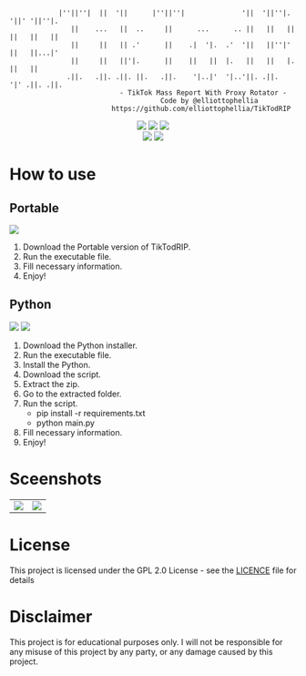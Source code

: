 ```
            |''||''|  ||  '||      |''||''|              '||  '||''|.   '||' '||''|.
               ||    ...   ||  ..     ||      ...      .. ||   ||   ||   ||   ||   ||
               ||     ||   || .'      ||    .|  '|.  .'  '||   ||''|'    ||   ||...|'
               ||     ||   ||'|.      ||    ||   ||  |.   ||   ||   |.   ||   ||
              .||.   .||. .||. ||.   .||.    '|..|'  '|..'||. .||.  '|' .||. .||.
                           - TikTok Mass Report With Proxy Rotator -
                                     Code by @elliottophellia
                         https://github.com/elliottophellia/TikTodRIP
```
<p align="center">
<img src="https://img.shields.io/badge/PYTHON-3.11-bf616a?style=flat-square"/> <img src="https://img.shields.io/badge/LICENE-GPL2.0-ebcb8b?style=flat-square"/> <img src="https://img.shields.io/badge/VERSION-1.0.0-a3be8c?style=flat-square"/><br/><a href="https://www.paypal.com/paypalme/elliottophellia"><img src="https://img.shields.io/badge/BUY%20ME%20A%20COFFEE-79B8CA?style=for-the-badge&logo=paypal&logoColor=white"/></a> <a href="https://saweria.co/elliottophellia"><img src="https://img.shields.io/badge/TRAKTIR%20SAYA%20KOPI-FAC76C?style=for-the-badge&logo=BuyMeACoffee&logoColor=black"/></a>
</p>

# How to use
## Portable
<a href="https://github.com/elliottophellia/TikTodRIP/releases/download/v1.0.0/TikTodRIP.exe"><img src="https://img.shields.io/badge/DOWNLOAD%20PORTABLE%20HERE-2e3440?style=for-the-badge"/></a>

1. Download the Portable version of TikTodRIP.
2. Run the executable file.
3. Fill necessary information.
4. Enjoy!

## Python 
<a href="https://www.python.org/ftp/python/3.11.5/python-3.11.5-amd64.exe"><img src="https://img.shields.io/badge/DOWNLOAD%20PYTHON%20HERE-2e3440?style=for-the-badge"/></a> <a href="https://github.com/elliottophellia/TikTodRIP/archive/refs/heads/main.zip"><img src="https://img.shields.io/badge/DOWNLOAD%20SCRIPT%20ZIP%20HERE-2e3440?style=for-the-badge"/></a>

1. Download the Python installer.
2. Run the executable file.
3. Install the Python.
4. Download the script.
5. Extract the zip.
6. Go to the extracted folder.
7. Run the script.
    - pip install -r requirements.txt
    - python main.py
8. Fill necessary information.
9. Enjoy!

# Sceenshots

<table>
    <tr>
        <td>
            <img src="https://i.ibb.co/XFVvSkZ/ss1.png" width="auto"/>
        </td>
        <td>
            <img src="https://i.ibb.co/McwT2mQ/ss2.png" width="auto"/>
        </td>
    </tr>
</table>

# License

This project is licensed under the GPL 2.0 License - see the [LICENCE](https://github.com/elliottophellia/LazyBunnyStrafing/blob/main/LICENSE) file for details

# Disclaimer

This project is for educational purposes only. I will not be responsible for any misuse of this project by any party, or any damage caused by this project.